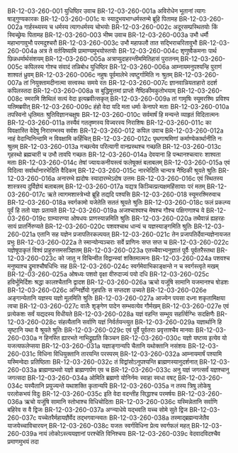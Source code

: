 BR-12-03-260-001  	युधिष्ठिर उवाच
BR-12-03-260-001a	अविरोधेन भूतानां त्यागः षाड्गुण्यकारकः
BR-12-03-260-001c	यः स्यादुभयभाग्धर्मस्तन्मे ब्रूहि पितामह
BR-12-03-260-002a	गार्हस्थ्यस्य च धर्मस्य त्यागधर्मस्य चोभयोः
BR-12-03-260-002c	अदूरसम्प्रस्थितयोः किं स्विच्छ्रेयः पितामह
BR-12-03-260-003  	भीष्म उवाच
BR-12-03-260-003a	उभौ धर्मौ महाभागावुभौ परमदुश्चरौ
BR-12-03-260-003c	उभौ महाफलौ तात सद्भिराचरितावुभौ
BR-12-03-260-004a	अत्र ते वर्तयिष्यामि प्रामाण्यमुभयोस्तयोः
BR-12-03-260-004c	शृणुष्वैकमनाः पार्थ छिन्नधर्मार्थसंशयम्
BR-12-03-260-005a	अत्राप्युदाहरन्तीममितिहासं पुरातनम्
BR-12-03-260-005c	कपिलस्य गोश्च संवादं तन्निबोध युधिष्ठिर
BR-12-03-260-006a	आम्नायमनुपश्यन्हि पुराणं शाश्वतं ध्रुवम्
BR-12-03-260-006c	नहुषः पूर्वमालेभे त्वष्टुर्गामिति नः श्रुतम्
BR-12-03-260-007a	तां नियुक्तामदीनात्मा सत्त्वस्थः समये रतः
BR-12-03-260-007c	ज्ञानवान्नियताहारो ददर्श कपिलस्तदा
BR-12-03-260-008a	स बुद्धिमुत्तमां प्राप्तो नैष्ठिकीमकुतोभयाम्
BR-12-03-260-008c	स्मरामि शिथिलं सत्यं वेदा इत्यब्रवीत्सकृत्
BR-12-03-260-009a	तां गामृषिः स्यूमरश्मिः प्रविश्य यतिमब्रवीत्
BR-12-03-260-009c	हंहो वेदा यदि मता धर्माः केनापरे मताः
BR-12-03-260-010a	तपस्विनो धृतिमतः श्रुतिविज्ञानचक्षुषः
BR-12-03-260-010c	सर्वमार्षं हि मन्यन्ते व्याहृतं विदितात्मनः
BR-12-03-260-011a	तस्यैवं गततृष्णस्य विज्वरस्य निराशिषः
BR-12-03-260-011c	का विवक्षास्ति वेदेषु निरारम्भस्य सर्वशः
BR-12-03-260-012  	कपिल उवाच
BR-12-03-260-012a	नाहं वेदान्विनिन्दामि न विवक्षामि कर्हिचित्
BR-12-03-260-012c	पृथगाश्रमिणां कर्माण्येकार्थानीति नः श्रुतम्
BR-12-03-260-013a	गच्छत्येव परित्यागी वानप्रस्थश्च गच्छति
BR-12-03-260-013c	गृहस्थो ब्रह्मचारी च उभौ तावपि गच्छतः
BR-12-03-260-014a	देवयाना हि पन्थानश्चत्वारः शाश्वता मताः
BR-12-03-260-014c	तेषां ज्यायःकनीयस्त्वं फलेषूक्तं बलाबलम्
BR-12-03-260-015a	एवं विदित्वा सर्वार्थानारभेदिति वैदिकम्
BR-12-03-260-015c	नारभेदिति चान्यत्र नैष्ठिकी श्रूयते श्रुतिः
BR-12-03-260-016a	अनारम्भे ह्यदोषः स्यादारम्भेऽदोष उत्तमः
BR-12-03-260-016c	एवं स्थितस्य शास्त्रस्य दुर्विज्ञेयं बलाबलम्
BR-12-03-260-017a	यद्यत्र किञ्चित्प्रत्यक्षमहिंसायाः परं मतम्
BR-12-03-260-017c	ऋते त्वागमशास्त्रेभ्यो ब्रूहि तद्यदि पश्यसि
BR-12-03-260-018  	स्यूमरश्मिरुवाच
BR-12-03-260-018a	स्वर्गकामो यजेतेति सततं श्रूयते श्रुतिः
BR-12-03-260-018c	फलं प्रकल्प्य पूर्वं हि ततो यज्ञः प्रतायते
BR-12-03-260-019a	अजश्चाश्वश्च मेषश्च गौश्च पक्षिगणाश्च ये
BR-12-03-260-019c	ग्राम्यारण्या ओषधयः प्राणस्यान्नमिति श्रुतिः
BR-12-03-260-020a	तथैवान्नं ह्यहरहः सायं प्रातर्निरुप्यते
BR-12-03-260-020c	पशवश्चाथ धान्यं च यज्ञस्याङ्गमिति श्रुतिः
BR-12-03-260-021a	एतानि सह यज्ञेन प्रजापतिरकल्पयत्
BR-12-03-260-021c	तेन प्रजापतिर्देवान्यज्ञेनायजत प्रभुः
BR-12-03-260-022a	ते स्मान्योन्यञ्चराः सर्वे प्राणिनः सप्त सप्त च
BR-12-03-260-022c	यज्ञेषूपाकृतं विश्वं प्राहुरुत्तमसञ्ज्ञितम्
BR-12-03-260-023a	एतच्चैवाभ्यनुज्ञातं पूर्वैः पूर्वतरैस्तथा
BR-12-03-260-023c	को जातु न विचिन्वीत विद्वान्स्वां शक्तिमात्मनः
BR-12-03-260-024a	पशवश्च मनुष्याश्च द्रुमाश्चौषधिभिः सह
BR-12-03-260-024c	स्वर्गमेवाभिकाङ्क्षन्ते न च स्वर्गस्त्वृते मखम्
BR-12-03-260-025a	ओषध्यः पशवो वृक्षा वीरुदाज्यं पयो दधि
BR-12-03-260-025c	हविर्भूमिर्दिशः श्रद्धा कालश्चैतानि द्वादश
BR-12-03-260-026a	ऋचो यजूंषि सामानि यजमानश्च षोडशः
BR-12-03-260-026c	अग्निर्ज्ञेयो गृहपतिः स सप्तदश उच्यते
BR-12-03-260-026e	अङ्गान्येतानि यज्ञस्य यज्ञो मूलमिति श्रुतिः
BR-12-03-260-027a	आज्येन पयसा दध्ना शकृतामिक्षया त्वचा
BR-12-03-260-027c	वालैः शृङ्गेण पादेन सम्भवत्येव गौर्मखम्
BR-12-03-260-027e	एवं प्रत्येकशः सर्वं यद्यदस्य विधीयते
BR-12-03-260-028a	यज्ञं वहन्ति सम्भूय सहर्त्विग्भिः सदक्षिणैः
BR-12-03-260-028c	संहत्यैतानि सर्वाणि यज्ञं निर्वर्तयन्त्युत
BR-12-03-260-029a	यज्ञार्थानि हि सृष्टानि यथा वै श्रूयते श्रुतिः
BR-12-03-260-029c	एवं पूर्वे पूर्वतराः प्रवृत्ताश्चैव मानवाः
BR-12-03-260-030a	न हिनस्ति ह्यारभते नाभिद्रुह्यति किञ्चन
BR-12-03-260-030c	यज्ञो यष्टव्य इत्येव यो यजत्यफलेप्सया
BR-12-03-260-031a	यज्ञाङ्गान्यपि चैतानि यथोक्तानि नसंशयः
BR-12-03-260-031c	विधिना विधियुक्तानि तारयन्ति परस्परम्
BR-12-03-260-032a	आम्नायमार्षं पश्यामि यस्मिन्वेदाः प्रतिष्ठिताः
BR-12-03-260-032c	तं विद्वांसोऽनुपश्यन्ति ब्राह्मणस्यानुदर्शनात्
BR-12-03-260-033a	ब्राह्मणप्रभवो यज्ञो ब्राह्मणार्पण एव च
BR-12-03-260-033c	अनु यज्ञं जगत्सर्वं यज्ञश्चानु जगत्सदा
BR-12-03-260-034a	ओमिति ब्रह्मणो योनिर्नमः स्वाहा स्वधा वषट्
BR-12-03-260-034c	यस्यैतानि प्रयुज्यन्ते यथाशक्ति कृतान्यपि
BR-12-03-260-035a	न तस्य त्रिषु लोकेषु परलोकभयं विदुः
BR-12-03-260-035c	इति वेदा वदन्तीह सिद्धाश्च परमर्षयः
BR-12-03-260-036a	ऋचो यजूंषि सामानि स्तोभाश्च विधिचोदिताः
BR-12-03-260-036c	यस्मिन्नेतानि सर्वाणि बहिरेव स वै द्विजः
BR-12-03-260-037a	अग्न्याधेये यद्भवति यच्च सोमे सुते द्विज
BR-12-03-260-037c	यच्चेतरैर्महायज्ञैर्वेद तद्भगवान्स्वतः
BR-12-03-260-038a	तस्माद्ब्रह्मन्यजेतैव याजयेच्चाविचारयन्
BR-12-03-260-038c	यजतः स्वर्गविधिना प्रेत्य स्वर्गफलं महत्
BR-12-03-260-039a	नायं लोकोऽस्त्ययज्ञानां परश्चेति विनिश्चयः
BR-12-03-260-039c	वेदवादविदश्चैव प्रमाणमुभयं तदा

